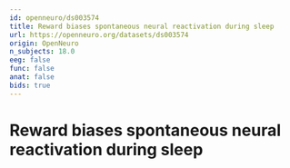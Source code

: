 ```yaml
---
id: openneuro/ds003574
title: Reward biases spontaneous neural reactivation during sleep
url: https://openneuro.org/datasets/ds003574
origin: OpenNeuro
n_subjects: 18.0
eeg: false
func: false
anat: false
bids: true
---
```


# Reward biases spontaneous neural reactivation during sleep
